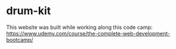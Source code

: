 # drum-kit
This website was built while working along this code camp: https://www.udemy.com/course/the-complete-web-development-bootcamp/
